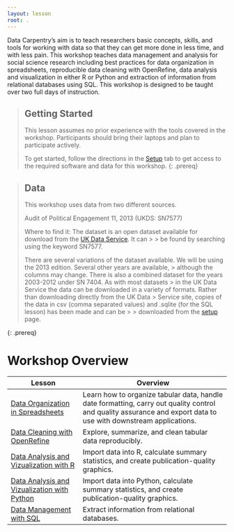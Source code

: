 ```yaml
---
layout: lesson
root: .
---
```


Data Carpentry’s aim is to teach researchers basic concepts, skills, and tools for working
with data so that they can get more done in less time, and with less pain. This workshop
teaches data management and analysis for social science research including best practices for data organization 
in spreadsheets, reproducible data cleaning with OpenRefine, data analysis and visualization in either R or Python
and extraction of information from relational databases using SQL. This workshop is designed to 
be taught over two full days of instruction.

> ## Getting Started
>
> This lesson assumes no prior experience with the tools covered in the workshop. 
> Participants should bring their laptops and plan to participate actively. 
> 
> To get started, follow the directions in the [Setup](setup/) tab to 
> get access to the required software and data for this workshop.
{: .prereq}

> ## Data
> 
> This workshop uses data from two different sources.
> 
> Audit of Political Engagement 11, 2013 (UKDS: SN7577)
> 
> Where to find it:
> The dataset is an open dataset available for download from the [UK Data Service](https://www.ukdataservice.ac.uk/ ). It can > > be found by searching using the keyword SN7577.
> 
> There are several variations of the dataset available. We will be using the 2013 edition. Several other years are available, > although the columns may change. There is also a combined dataset for the years 2003-2012 under SN 7404. As with most datasets > in the UK Data Service the data can be downloaded in a variety of formats.  Rather than downloading directly from the UK Data > Service site, copies of the data in csv (comma separated values) and .sqlite (for the SQL lesson)  has been made and can be > > downloaded from the [setup](./setup.md) page. 
> 
>
{: .prereq} 

# Workshop Overview 

| Lesson    | Overview |
| ------- | ---------- |
| [Data Organization in Spreadsheets](https://datacarpentry.github.io/spreadsheets-socialsci/) | Learn how to organize tabular data, handle date formatting, carry out quality control and quality assurance and export data to use with downstream applications. |
| [Data Cleaning with OpenRefine](https://datacarpentry.github.io/openrefine-socialsci/) | Explore, summarize, and clean tabular data reproducibly. |
| [Data Analysis and Vizualization with R](https://datacarpentry.github.io/r-socialsci) | Import data into R, calculate summary statistics, and create publication-quality graphics.|
| [Data Analysis and Vizualization with Python](https://datacarpentry.github.io/python-socialsci/) | Import data into Python, calculate summary statistics, and create publication-quality graphics.|
| [Data Management with SQL](https://datacarpentry.github.io/sql-socialsci/) | Extract information from relational databases. |
